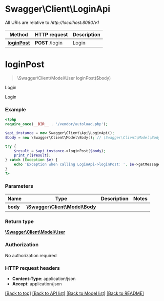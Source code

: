# Swagger\Client\LoginApi

All URIs are relative to *http://localhost:8080/v1*

Method | HTTP request | Description
------------- | ------------- | -------------
[**loginPost**](LoginApi.md#loginPost) | **POST** /login | Login


# **loginPost**
> \Swagger\Client\Model\User loginPost($body)

Login

Login

### Example
```php
<?php
require_once(__DIR__ . '/vendor/autoload.php');

$api_instance = new Swagger\Client\Api\LoginApi();
$body = new \Swagger\Client\Model\Body(); // \Swagger\Client\Model\Body | 

try {
    $result = $api_instance->loginPost($body);
    print_r($result);
} catch (Exception $e) {
    echo 'Exception when calling LoginApi->loginPost: ', $e->getMessage(), PHP_EOL;
}
?>
```

### Parameters

Name | Type | Description  | Notes
------------- | ------------- | ------------- | -------------
 **body** | [**\Swagger\Client\Model\Body**](../Model/\Swagger\Client\Model\Body.md)|  |

### Return type

[**\Swagger\Client\Model\User**](../Model/User.md)

### Authorization

No authorization required

### HTTP request headers

 - **Content-Type**: application/json
 - **Accept**: application/json

[[Back to top]](#) [[Back to API list]](../../README.md#documentation-for-api-endpoints) [[Back to Model list]](../../README.md#documentation-for-models) [[Back to README]](../../README.md)

